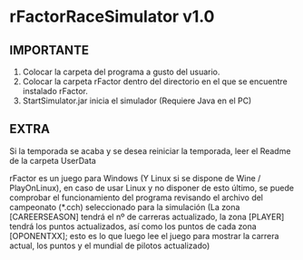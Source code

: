 # rFactorRaceSimulator v1.0

IMPORTANTE
----------
1) Colocar la carpeta del programa a gusto del usuario.
2) Colocar la carpeta rFactor dentro del directorio en el que se encuentre instalado rFactor.
3) StartSimulator.jar inicia el simulador (Requiere Java en el PC)


EXTRA
-----

Si la temporada se acaba y se desea reiniciar la temporada, leer el Readme de la carpeta UserData

rFactor es un juego para Windows (Y Linux si se dispone de Wine / PlayOnLinux), en caso de usar Linux y no disponer de esto último, se puede comprobar el funcionamiento del programa revisando el archivo del campeonato (*.cch) seleccionado para la simulación (La zona [CAREERSEASON] tendrá el nº de carreras actualizado, la zona [PLAYER] tendrá los puntos actualizados, así como los puntos de cada zona [OPONENTXX]; esto es lo que luego lee el juego para mostrar la carrera actual, los puntos y el mundial de pilotos actualizado)
